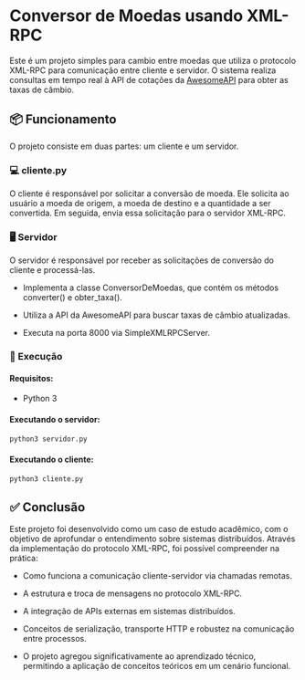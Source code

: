 # Conversor de Moedas usando XML-RPC

Este é um projeto simples para cambio entre moedas que utiliza o protocolo XML-RPC para comunicação entre cliente e servidor. O sistema realiza consultas em tempo real à API de cotações da [AwesomeAPI](https://docs.awesomeapi.com.br/api-de-moedas) para obter as taxas de câmbio.

## 📦 Funcionamento

O projeto consiste em duas partes: um cliente e um servidor.

### 💻 cliente.py

O cliente é responsável por solicitar a conversão de moeda. Ele solicita ao usuário a moeda de origem, a moeda de destino e a quantidade a ser convertida. Em seguida, envia essa solicitação para o servidor XML-RPC.

### 🖥️  Servidor

O servidor é responsável por receber as solicitações de conversão do cliente e processá-las.
* Implementa a classe ConversorDeMoedas, que contém os métodos converter() e obter_taxa().

* Utiliza a API da AwesomeAPI para buscar taxas de câmbio atualizadas.

* Executa na porta 8000 via SimpleXMLRPCServer.

### 🚀 Execução
#### Requisitos:
* Python 3

#### Executando o servidor:
```bash
python3 servidor.py
```



#### Executando o cliente:
```bash
python3 cliente.py
```

## ✅ Conclusão
Este projeto foi desenvolvido como um caso de estudo acadêmico, com o objetivo de aprofundar o entendimento sobre sistemas distribuídos. Através da implementação do protocolo XML-RPC, foi possível compreender na prática:

* Como funciona a comunicação cliente-servidor via chamadas remotas.

* A estrutura e troca de mensagens no protocolo XML-RPC.

* A integração de APIs externas em sistemas distribuídos.

* Conceitos de serialização, transporte HTTP e robustez na comunicação entre processos.

* O projeto agregou significativamente ao aprendizado técnico, permitindo a aplicação de conceitos teóricos em um cenário funcional.


